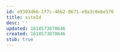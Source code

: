 ```yaml
---
id: e9393d66-1f7c-46b2-8671-e9a3c0e6e576
title: siteId
desc: ''
updated: 1618573870646
created: 1618573870646
stub: true
---
```


